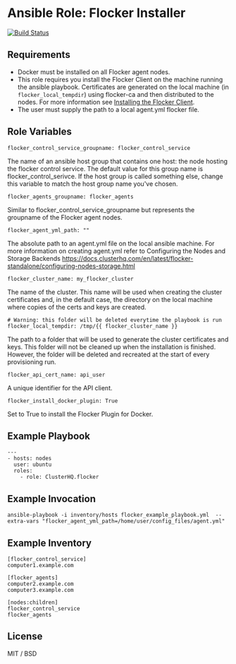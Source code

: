 # Ansible Role: Flocker Installer

[![Build Status](https://travis-ci.org/ClusterHQ/ansible-role-flocker.svg?branch=master)](https://travis-ci.org/justnoise/ansible-role-flocker.svg?branch=master)

## Requirements

* Docker must be installed on all Flocker agent nodes.
* This role requires you install the Flocker Client on the machine running the ansible playbook.  Certificates are generated on the local machine (in `flocker_local_tempdir`) using flocker-ca and then distributed to the nodes. For more information see  [Installing the Flocker Client](https://docs.clusterhq.com/en/latest/flocker-standalone/install-client.html).
* The user must supply the path to a local agent.yml flocker file.

## Role Variables

    flocker_control_service_groupname: flocker_control_service
    
The name of an ansible host group that contains one host: the node hosting the flocker control service. The default value for this group name is flocker_control_serivce. If the host group is called something else, change this variable to match the host group name you've chosen.

    flocker_agents_groupname: flocker_agents

Similar to flocker_control_service_groupname but represents the groupname of the Flocker agent nodes.

    flocker_agent_yml_path: ""

The absolute path to an agent.yml file on the local ansible machine. For more information on creating agent.yml refer to Configuring the Nodes and Storage Backends https://docs.clusterhq.com/en/latest/flocker-standalone/configuring-nodes-storage.html

    flocker_cluster_name: my_flocker_cluster

The name of the cluster.  This name will be used when creating the cluster certificates and, in the default case, the directory on the local machine where copies of the certs and keys are created.

    # Warning: this folder will be deleted everytime the playbook is run
    flocker_local_tempdir: /tmp/{{ flocker_cluster_name }}

The path to a folder that will be used to generate the cluster certificates and keys.  This folder will not be cleaned up when the installation is finished.  However, the folder will be deleted and recreated at the start of every provisioning run.

    flocker_api_cert_name: api_user

A unique identifier for the API client.

    flocker_install_docker_plugin: True

Set to True to install the Flocker Plugin for Docker.

## Example Playbook

    ---
    - hosts: nodes
      user: ubuntu
      roles:
        - role: ClusterHQ.flocker

## Example Invocation

    ansible-playbook -i inventory/hosts flocker_example_playbook.yml  --extra-vars "flocker_agent_yml_path=/home/user/config_files/agent.yml"

## Example Inventory

    [flocker_control_service]
    computer1.example.com
    
    [flocker_agents]
    computer2.example.com
    computer3.example.com
    
    [nodes:children]
    flocker_control_service
    flocker_agents
    
## License

MIT / BSD
